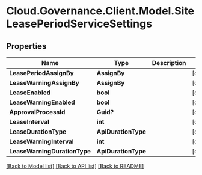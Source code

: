 # Cloud.Governance.Client.Model.SiteLeasePeriodServiceSettings
## Properties

Name | Type | Description | Notes
------------ | ------------- | ------------- | -------------
**LeasePeriodAssignBy** | **AssignBy** |  | [optional] 
**LeaseWarningAssignBy** | **AssignBy** |  | [optional] 
**LeaseEnabled** | **bool** |  | [optional] 
**LeaseWarningEnabled** | **bool** |  | [optional] 
**ApprovalProcessId** | **Guid?** |  | [optional] 
**LeaseInterval** | **int** |  | [optional] 
**LeaseDurationType** | **ApiDurationType** |  | [optional] 
**LeaseWarningInterval** | **int** |  | [optional] 
**LeaseWarningDurationType** | **ApiDurationType** |  | [optional] 

[[Back to Model list]](../README.md#documentation-for-models) [[Back to API list]](../README.md#documentation-for-api-endpoints) [[Back to README]](../README.md)

